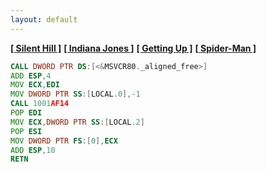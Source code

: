 ```yaml
---
layout: default
---
```


**[[ Silent Hill ]](./silenthill_.html)**
**[[ Indiana Jones ]](./indy.html)**
**[[ Getting Up ]](./gettingup.html)**
**[[ Spider-Man ]](./spiderman.html)**

```asm
CALL DWORD PTR DS:[<&MSVCR80._aligned_free>]
ADD ESP,4
MOV ECX,EDI
MOV DWORD PTR SS:[LOCAL.0],-1
CALL 1001AF14
POP EDI
MOV ECX,DWORD PTR SS:[LOCAL.2]
POP ESI
MOV DWORD PTR FS:[0],ECX
ADD ESP,10
RETN
```

